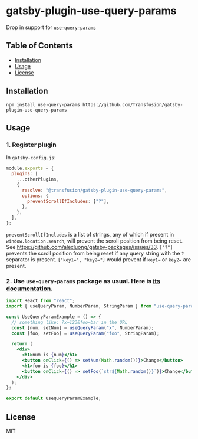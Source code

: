 # gatsby-plugin-use-query-params

Drop in support for [`use-query-params`](https://www.npmjs.com/package/use-query-params)

## Table of Contents

<!-- START doctoc generated TOC please keep comment here to allow auto update -->
<!-- DON'T EDIT THIS SECTION, INSTEAD RE-RUN doctoc TO UPDATE -->

- [Installation](#installation)
- [Usage](#usage)
- [License](#license)

<!-- END doctoc generated TOC please keep comment here to allow auto update -->

## Installation

```
npm install use-query-params https://github.com/Transfusion/gatsby-plugin-use-query-params
```

## Usage

### 1. Register plugin

In `gatsby-config.js`:

```js
module.exports = {
  plugins: [
    ...otherPlugins,
    {
      resolve: "@transfusion/gatsby-plugin-use-query-params",
      options: {
        preventScrollIfIncludes: ["?"],
      },
    },
  ],
};
```

`preventScrollIfIncludes` is a list of strings, any of which if present in `window.location.search`, will prevent the scroll position from being reset. See https://github.com/alexluong/gatsby-packages/issues/33. `["?"]` prevents the scroll position from being reset if any query string with the `?` separator is present. `["key1=", "key2="]` would prevent if `key1=` or `key2=` are present.

### 2. Use `use-query-params` package as usual. Here is [its documentation](https://github.com/pbeshai/use-query-params).

```jsx
import React from "react";
import { useQueryParam, NumberParam, StringParam } from "use-query-params";

const UseQueryParamExample = () => {
  // something like: ?x=123&foo=bar in the URL
  const [num, setNum] = useQueryParam("x", NumberParam);
  const [foo, setFoo] = useQueryParam("foo", StringParam);

  return (
    <div>
      <h1>num is {num}</h1>
      <button onClick={() => setNum(Math.random())}>Change</button>
      <h1>foo is {foo}</h1>
      <button onClick={() => setFoo(`str${Math.random()}`)}>Change</button>
    </div>
  );
};

export default UseQueryParamExample;
```

## License

MIT
